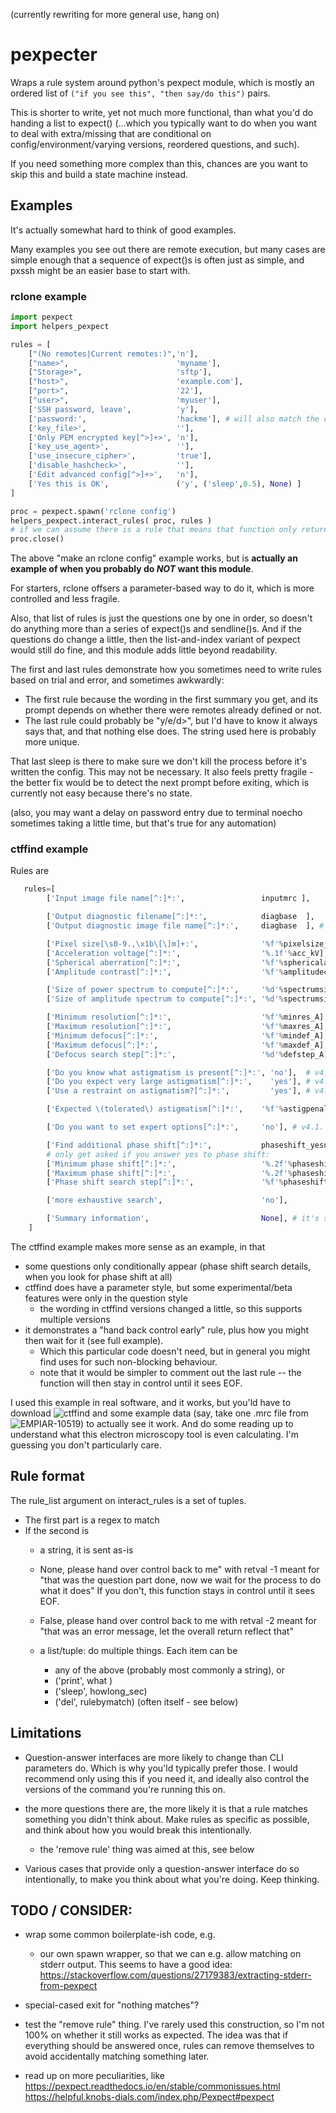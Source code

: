 (currently rewriting for more general use, hang on)

# pexpecter

Wraps a rule system around python's pexpect module,
which is mostly an ordered list of `("if you see this", "then say/do this")` pairs.

This is shorter to write, yet not much more functional, than what you'd do handing a list to expect() (...which you typically want to do when you want to deal with extra/missing that are conditional on config/environment/varying versions, reordered questions, and such).

If you need something more complex than this, chances are you want to skip this and build a state machine instead.


## Examples

It's actually somewhat hard to think of good examples.

Many examples you see out there are remote execution, but many cases are simple enough that a sequence of expect()s is often just as simple, and pxssh might be an easier base to start with.


### rclone example

```python
import pexpect
import helpers_pexpect

rules = [
    ["(No remotes|Current remotes:)",'n'],
    ["name>",                        'myname'],
    ["Storage>",                     'sftp'],
    ["host>",                        'example.com'],
    ["port>",                        '22'],
    ["user>",                        'myuser'],
    ['SSH password, leave',          'y'],
    ['password:',                    'hackme'], # will also match the confirm. Would be more readable to separate that out
    ['key_file>',                    ''],
    ['Only PEM encrypted key[^>]+>', 'n'],
    ['key_use_agent>',               ''],
    ['use_insecure_cipher>',         'true'],
    ['disable_hashcheck>',           ''],
    ['Edit advanced config[^>]+>',   'n'],
    ['Yes this is OK',               ('y', ('sleep',0.5), None) ]  
]

proc = pexpect.spawn('rclone config')
helpers_pexpect.interact_rules( proc, rules )
# if we can assume there is a rule that means that function only returns once we're done, we can now just:
proc.close()
```

The above "make an rclone config" example works, but is **actually an example of when you probably do _NOT_ want this module**.

For starters, rclone offsers a parameter-based way to do it, which is more controlled and less fragile.

Also, that list of rules is just the questions one by one in order, so doesn't do anything more than a series of expect()s and sendline()s.
And if the questions do change a little, then the list-and-index variant of pexpect would still do fine, and this module adds little beyond readability.

The first and last rules demonstrate how you sometimes need to write rules based on trial and error, and sometimes awkwardly:
- The first rule because the wording in the first summary you get, and its prompt depends on whether there were remotes already defined or not.
- The last rule could probably be "y/e/d>", but I'd have to know it always says that, and that nothing else does. The string used here is probably more unique.

That last sleep is there to make sure we don't kill the process  before it's written the config. This may not be necessary.
It also feels pretty fragile - the better fix would be to detect the next prompt before exiting, which is currently not easy because there's no state.

(also, you may want a delay on password entry due to terminal noecho sometimes taking a little time, but that's true for any automation)


### ctffind example

Rules are
```python
   rules=[
        ['Input image file name[^:]*:',                 inputmrc ],

        ['Output diagnostic filename[^:]*:',            diagbase  ],
        ['Output diagnostic image file name[^:]*:',     diagbase  ], # v4.1

        ['Pixel size[\s0-9.,\x1b\[\]m]+:',              '%f'%pixelsize_A],  # should avoid matching the "Pixel size for fitting" in the pre-calculation or post-calculation summary
        ['Acceleration voltage[^:]*:',                  '%.1f'%acc_kV],
        ['Spherical aberration[^:]*:',                  '%f'%sphericalaberration],
        ['Amplitude contrast[^:]*:',                    '%f'%amplitudecontrast_frac],

        ['Size of power spectrum to compute[^:]*:',     '%d'%spectrumsize_pixels], # CONSIDER: ensure twopower?
        ['Size of amplitude spectrum to compute[^:]*:', '%d'%spectrumsize_pixels], # v4.1

        ['Minimum resolution[^:]*:',                    '%f'%minres_A],
        ['Maximum resolution[^:]*:',                    '%f'%maxres_A],
        ['Minimum defocus[^:]*:',                       '%f'%mindef_A],
        ['Maximum defocus[^:]*:',                       '%f'%maxdef_A],
        ['Defocus search step[^:]*:',                   '%d'%defstep_A],

        ['Do you know what astigmatism is present[^:]*:', 'no'],  # v4.1
        ['Do you expect very large astigmatism[^:]*:',    'yes'], # v4.1. apparently >1000A is considered very large.
        ['Use a restraint on astigmatism?[^:]*:',         'yes'], # v4.1. Penalise above given value

        ['Expected \(tolerated\) astigmatism[^:]*:',    '%f'%astigpenaltyover_A], # v4.1

        ['Do you want to set expert options[^:]*:',     'no'], # v4.1. HAven't checked which they are yet

        ['Find additional phase shift[^:]*:',           phaseshift_yesno],
        # only get asked if you answer yes to phase shift:
        ['Minimum phase shift[^:]*:',                   '%.2f'%phaseshift_minrad],
        ['Maximum phase shift[^:]*:',                   '%.2f'%phaseshift_maxrad],
        ['Phase shift search step[^:]*:',               '%f'%phaseshift_steprad],

        ['more exhaustive search',                      'no'],

        ['Summary information',                         None], # it's starting -- give back control
    ]
```

The ctffind example makes more sense as an example, in that 
- some questions only conditionally appear (phase shift search details, when you look for phase shift at all)
- ctffind does have a parameter style, but some experimental/beta features were only in the question style
  - the wording in ctffind versions changed a little, so this supports multiple versions
- it demonstrates a "hand back control early" rule, plus how you might then wait for it (see full example).
  - Which this particular code doesn't need, but in general you might find uses for such non-blocking behaviour.
  - note that it would be simpler to comment out the last rule -- the function will then stay in control until it sees EOF.

I used this example in real software, and it works, but you'ld have to download ![ctffind](https://grigoriefflab.umassmed.edu/ctf_estimation_ctffind_ctftilt) and some example data (say, take one .mrc file from ![EMPIAR-10519](https://empiar.pdbj.org/entry/10519/)) to actually see it work.
And do some reading up to understand what this electron microscopy tool is even calculating. I'm guessing you don't particularly care.


## Rule format

The rule_list argument on interact_rules is a set of tuples. 
- The first part is a regex to match
- If the second is
    - a string, it is sent as-is

    - None,   please hand over control back to me" with retval -1
        meant for "that was the question part done, now we wait for the process to do what it does"
        If you don't, this function stays in control until it sees EOF.

    - False,  please hand over control back to me with retval -2
        meant for "that was an error message, let the overall return reflect that"

    - a list/tuple: do multiple things. Each item can be 
      - any of the above (probably most commonly a string), or
      - ('print', what )
      - ('sleep', howlong_sec)
      - ('del',   rulebymatch)          (often itself - see below)



## Limitations

- Question-answer interfaces are more likely to change than CLI parameters do.  Which is why you'ld typically prefer those.
  I would recommend only using this if you need it, 
  and ideally also control the versions of the command you're running this on.

- the more questions there are, the more likely it is that a rule matches something you didn't think about.
  Make rules as specific as possible, and think about how you would break this intentionally.
  - the 'remove rule' thing was aimed at this, see below

- Various cases that provide only a question-answer interface do so intentionally,
  to make you think about what you're doing.  Keep thinking.


## TODO / CONSIDER: 
- wrap some common boilerplate-ish code, e.g.
  - our own spawn wrapper, so that we can e.g. allow matching on stderr output.  This seems to have a good idea: https://stackoverflow.com/questions/27179383/extracting-stderr-from-pexpect

- special-cased exit for "nothing matches"?

- test the "remove rule" thing.
  I've rarely used this construction, so I'm not 100% on whether it still works as expected.
  The idea was that if everything should be answered once, rules can remove themselves to avoid accidentally matching something later.

- read up on more peculiarities, like 
  https://pexpect.readthedocs.io/en/stable/commonissues.html
  https://helpful.knobs-dials.com/index.php/Pexpect#pexpect
